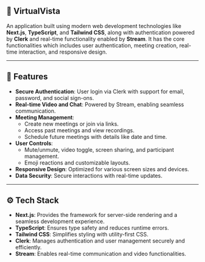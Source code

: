 ## 🤖 VirtualVista

An application built using modern web development technologies like **Next.js**, **TypeScript**, and **Tailwind CSS**, along with authentication powered by **Clerk** and real-time functionality enabled by **Stream**. It has the core functionalities which includes user authentication, meeting creation, real-time interaction, and responsive design.

---

## 🔋 Features

- **Secure Authentication**: User login via Clerk with support for email, password, and social sign-ons.
- **Real-time Video and Chat**: Powered by Stream, enabling seamless communication.
- **Meeting Management**:
  - Create new meetings or join via links.
  - Access past meetings and view recordings.
  - Schedule future meetings with details like date and time.
- **User Controls**:
  - Mute/unmute, video toggle, screen sharing, and participant management.
  - Emoji reactions and customizable layouts.
- **Responsive Design**: Optimized for various screen sizes and devices.
- **Data Security**: Secure interactions with real-time updates.
  
---

## ⚙️ Tech Stack

- **Next.js**: Provides the framework for server-side rendering and a seamless development experience.
- **TypeScript**: Ensures type safety and reduces runtime errors.
- **Tailwind CSS**: Simplifies styling with utility-first CSS.
- **Clerk**: Manages authentication and user management securely and efficiently.
- **Stream**: Enables real-time communication and video functionalities.
